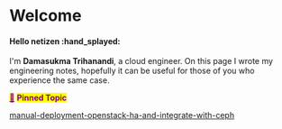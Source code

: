 # Welcome

#### Hello netizen :hand\_splayed:

I'm **Damasukma Trihanandi**, a cloud engineer. On this page I wrote my engineering notes, hopefully it can be useful for those of you who experience the same case.



[<mark style="color:purple;">📌</mark>](https://emojiguide.com/objects/pushpin/) <mark style="color:purple;">**Pinned Topic**</mark>&#x20;

[manual-deployment-openstack-ha-and-integrate-with-ceph](openstack/manual-deployment-openstack-ha-and-integrate-with-ceph/ "mention")



